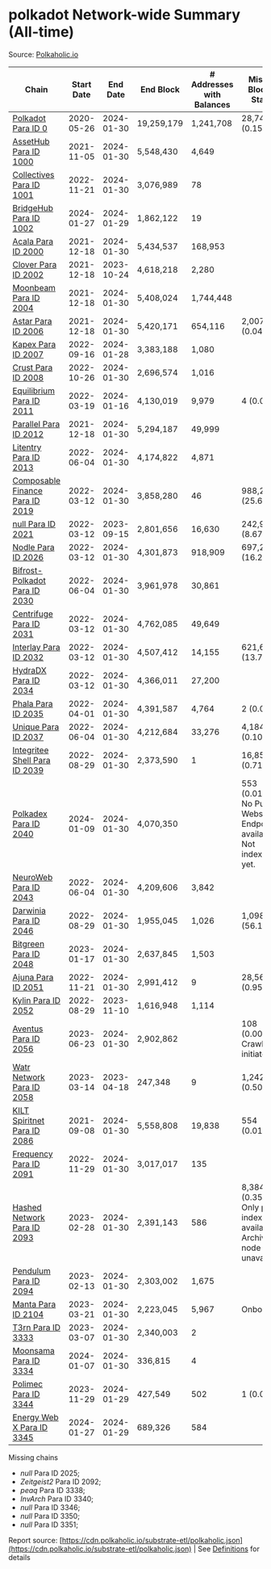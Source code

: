 # polkadot Network-wide Summary (All-time)

Source: [Polkaholic.io](https://polkaholic.io)


| Chain            | Start Date | End Date | End Block | # Addresses with Balances | Missing Blocks / Status |
| ---------------- | ---------- | ---------| --------- | ------------------------- | ----------------------- |
| [Polkadot Para ID 0](/polkadot/0-polkadot) | 2020-05-26 | 2024-01-30 | 19,259,179 |  1,241,708 | 28,744 (0.15%)  |
| [AssetHub Para ID 1000](/polkadot/1000-assethub) | 2021-11-05 | 2024-01-30 | 5,548,430 |  4,649 |    |
| [Collectives Para ID 1001](/polkadot/1001-collectives) | 2022-11-21 | 2024-01-30 | 3,076,989 |  78 |    |
| [BridgeHub Para ID 1002](/polkadot/1002-bridgehub) | 2024-01-27 | 2024-01-29 | 1,862,122 |  19 |    |
| [Acala Para ID 2000](/polkadot/2000-acala) | 2021-12-18 | 2024-01-30 | 5,434,537 |  168,953 |    |
| [Clover Para ID 2002](/polkadot/2002-clover) | 2021-12-18 | 2023-10-24 | 4,618,218 |  2,280 |    |
| [Moonbeam Para ID 2004](/polkadot/2004-moonbeam) | 2021-12-18 | 2024-01-30 | 5,408,024 |  1,744,448 |    |
| [Astar Para ID 2006](/polkadot/2006-astar) | 2021-12-18 | 2024-01-30 | 5,420,171 |  654,116 | 2,007 (0.04%)  |
| [Kapex Para ID 2007](/polkadot/2007-kapex) | 2022-09-16 | 2024-01-28 | 3,383,188 |  1,080 |    |
| [Crust Para ID 2008](/polkadot/2008-crust) | 2022-10-26 | 2024-01-30 | 2,696,574 |  1,016 |    |
| [Equilibrium Para ID 2011](/polkadot/2011-equilibrium) | 2022-03-19 | 2024-01-16 | 4,130,019 |  9,979 | 4 (0.00%)  |
| [Parallel Para ID 2012](/polkadot/2012-parallel) | 2021-12-18 | 2024-01-30 | 5,294,187 |  49,999 |    |
| [Litentry Para ID 2013](/polkadot/2013-litentry) | 2022-06-04 | 2024-01-30 | 4,174,822 |  4,871 |    |
| [Composable Finance Para ID 2019](/polkadot/2019-composable) | 2022-03-12 | 2024-01-30 | 3,858,280 |  46 | 988,228 (25.61%)  |
| [null Para ID 2021](/polkadot/2021-efinity) | 2022-03-12 | 2023-09-15 | 2,801,656 |  16,630 | 242,949 (8.67%)  |
| [Nodle Para ID 2026](/polkadot/2026-nodle) | 2022-03-12 | 2024-01-30 | 4,301,873 |  918,909 | 697,249 (16.21%)  |
| [Bifrost-Polkadot Para ID 2030](/polkadot/2030-bifrost) | 2022-06-04 | 2024-01-30 | 3,961,978 |  30,861 |    |
| [Centrifuge Para ID 2031](/polkadot/2031-centrifuge) | 2022-03-12 | 2024-01-30 | 4,762,085 |  49,649 |    |
| [Interlay Para ID 2032](/polkadot/2032-interlay) | 2022-03-12 | 2024-01-30 | 4,507,412 |  14,155 | 621,626 (13.79%)  |
| [HydraDX Para ID 2034](/polkadot/2034-hydradx) | 2022-03-12 | 2024-01-30 | 4,366,011 |  27,200 |    |
| [Phala Para ID 2035](/polkadot/2035-phala) | 2022-04-01 | 2024-01-30 | 4,391,587 |  4,764 | 2 (0.00%)  |
| [Unique Para ID 2037](/polkadot/2037-unique) | 2022-06-04 | 2024-01-30 | 4,212,684 |  33,276 | 4,184 (0.10%)  |
| [Integritee Shell Para ID 2039](/polkadot/2039-integritee) | 2022-08-29 | 2024-01-30 | 2,373,590 |  1 | 16,854 (0.71%)  |
| [Polkadex Para ID 2040](/polkadot/2040-polkadex) | 2024-01-09 | 2024-01-30 | 4,070,350 |   | 553 (0.01%) No Public Websocket Endpoint available: Not indexing yet. |
| [NeuroWeb Para ID 2043](/polkadot/2043-neuroweb) | 2022-06-04 | 2024-01-30 | 4,209,606 |  3,842 |    |
| [Darwinia Para ID 2046](/polkadot/2046-darwinia) | 2022-08-29 | 2024-01-30 | 1,955,045 |  1,026 | 1,098,047 (56.16%)  |
| [Bitgreen Para ID 2048](/polkadot/2048-bitgreen) | 2023-01-17 | 2024-01-30 | 2,637,845 |  1,503 |    |
| [Ajuna Para ID 2051](/polkadot/2051-ajuna) | 2022-11-21 | 2024-01-30 | 2,991,412 |  9 | 28,565 (0.95%)  |
| [Kylin Para ID 2052](/polkadot/2052-kylin) | 2022-08-29 | 2023-11-10 | 1,616,948 |  1,114 |    |
| [Aventus Para ID 2056](/polkadot/2056-aventus) | 2023-06-23 | 2024-01-30 | 2,902,862 |   | 108 (0.00%) Crawling initiated |
| [Watr Network Para ID 2058](/polkadot/2058-watr) | 2023-03-14 | 2023-04-18 | 247,348 |  9 | 1,242 (0.50%)  |
| [KILT Spiritnet Para ID 2086](/polkadot/2086-kilt) | 2021-09-08 | 2024-01-30 | 5,558,808 |  19,838 | 554 (0.01%)  |
| [Frequency Para ID 2091](/polkadot/2091-frequency) | 2022-11-29 | 2024-01-30 | 3,017,017 |  135 |    |
| [Hashed Network Para ID 2093](/polkadot/2093-hashed) | 2023-02-28 | 2024-01-30 | 2,391,143 |  586 | 8,384 (0.35%) Only partial index available: Archive node unavailable |
| [Pendulum Para ID 2094](/polkadot/2094-pendulum) | 2023-02-13 | 2024-01-30 | 2,303,002 |  1,675 |    |
| [Manta Para ID 2104](/polkadot/2104-manta) | 2023-03-21 | 2024-01-30 | 2,223,045 |  5,967 |   Onboarding |
| [T3rn Para ID 3333](/polkadot/3333-t3rn) | 2023-03-07 | 2024-01-30 | 2,340,003 |  2 |    |
| [Moonsama Para ID 3334](/polkadot/3334-moonsama) | 2024-01-07 | 2024-01-30 | 336,815 |  4 |    |
| [Polimec Para ID 3344](/polkadot/3344-polimec) | 2023-11-29 | 2024-01-29 | 427,549 |  502 | 1 (0.00%)  |
| [Energy Web X Para ID 3345](/polkadot/3345-energywebx) | 2024-01-27 | 2024-01-29 | 689,326 |  584 |    |

Missing chains


* *null* Para ID 2025; 
* *Zeitgeist2* Para ID 2092; 
* *peaq* Para ID 3338; 
* *InvArch* Para ID 3340; 
* *null* Para ID 3346; 
* *null* Para ID 3350; 
* *null* Para ID 3351; 

Report source: [https://cdn.polkaholic.io/substrate-etl/polkaholic.json](https://cdn.polkaholic.io/substrate-etl/polkaholic.json) | See [Definitions](/DEFINITIONS.md) for details
